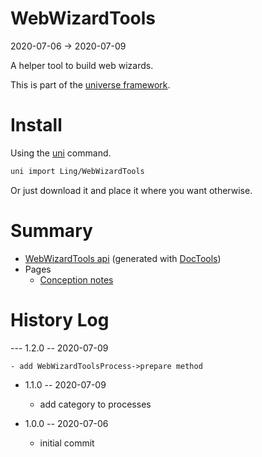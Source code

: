 WebWizardTools
===========
2020-07-06 -> 2020-07-09



A helper tool to build web wizards.


This is part of the [universe framework](https://github.com/karayabin/universe-snapshot).


Install
==========
Using the [uni](https://github.com/lingtalfi/universe-naive-importer) command.
```bash
uni import Ling/WebWizardTools
```

Or just download it and place it where you want otherwise.






Summary
===========
- [WebWizardTools api](https://github.com/lingtalfi/WebWizardTools/blob/master/doc/api/Ling/WebWizardTools.md) (generated with [DocTools](https://github.com/lingtalfi/DocTools))
- Pages
    - [Conception notes](https://github.com/lingtalfi/WebWizardTools/blob/master/doc/pages/conception-notes.md)






History Log
=============

--- 1.2.0 -- 2020-07-09

    - add WebWizardToolsProcess->prepare method
    
- 1.1.0 -- 2020-07-09

    - add category to processes
    
- 1.0.0 -- 2020-07-06

    - initial commit